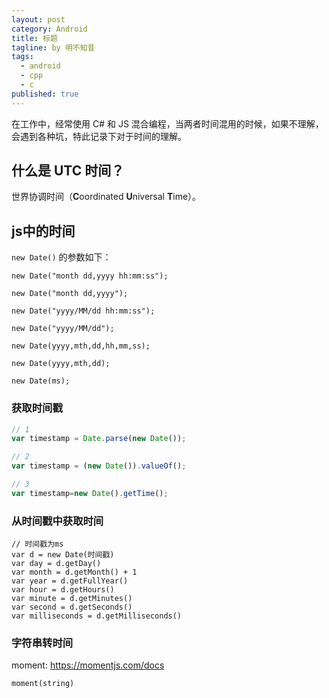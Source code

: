 ```yaml
---
layout: post
category: Android
title: 标题
tagline: by 明不知昔
tags: 
  - android
  - cpp
  - c
published: true
---
```


在工作中，经常使用 C# 和 JS 混合编程，当两者时间混用的时候，如果不理解，会遇到各种坑，特此记录下对于时间的理解。

<!--more-->

## 什么是 UTC 时间？

世界协调时间（**C**oordinated **U**niversal **T**ime）。

## js中的时间
`new Date()` 的参数如下：

  ```
  new Date("month dd,yyyy hh:mm:ss");
  
  new Date("month dd,yyyy");
  
  new Date("yyyy/MM/dd hh:mm:ss");
  
  new Date("yyyy/MM/dd");
  
  new Date(yyyy,mth,dd,hh,mm,ss);
  
  new Date(yyyy,mth,dd);
  
  new Date(ms);
  ```

### 获取时间戳

```javascript
// 1
var timestamp = Date.parse(new Date());

// 2
var timestamp = (new Date()).valueOf();

// 3
var timestamp=new Date().getTime();
```

### 从时间戳中获取时间

```
// 时间戳为ms
var d = new Date(时间戳)
var day = d.getDay()
var month = d.getMonth() + 1
var year = d.getFullYear()
var hour = d.getHours()
var minute = d.getMinutes()
var second = d.getSeconds()
var milliseconds = d.getMilliseconds()
```

### 字符串转时间

moment: https://momentjs.com/docs

```
moment(string)
```